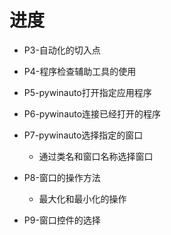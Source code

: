 # 进度
* P3-自动化的切入点
* P4-程序检查辅助工具的使用
* P5-pywinauto打开指定应用程序
* P6-pywinauto连接已经打开的程序
* P7-pywinauto选择指定的窗口
	* 通过类名和窗口名称选择窗口
* P8-窗口的操作方法
	* 最大化和最小化的操作

* P9-窗口控件的选择
<!--stackedit_data:
eyJoaXN0b3J5IjpbOTk4NDk2NTMxLDk5ODQ5NjUzMSwtMTUzND
Y3NzUwNywtNzY3MTg0NDAsLTI1NzQ2NjI2NywxNzgzNTg2ODkx
LC0xMTg3NzYxMDA4LC0xNTU4MzQ2MDk2LDU0MTcxNTI3NCwyMj
I3ODQxMTksLTEzODI5MTAzNzFdfQ==
-->